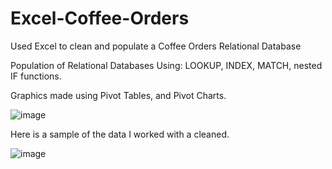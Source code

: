 # Excel-Coffee-Orders
Used Excel to clean and populate a Coffee Orders Relational Database

Population of Relational Databases Using:
LOOKUP, INDEX, MATCH, nested IF functions.

Graphics made using Pivot Tables, and Pivot Charts.

![image](https://github.com/user-attachments/assets/3573ac92-f54d-46a8-9ae5-50bdb7558650)


Here is a sample of the data I worked with a cleaned.

![image](https://github.com/user-attachments/assets/d1e7ee47-4221-4a11-8c59-6041d514969f)

